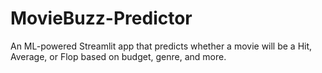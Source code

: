 # MovieBuzz-Predictor
An ML-powered Streamlit app that predicts whether a movie will be a Hit, Average, or Flop based on budget, genre, and more.
